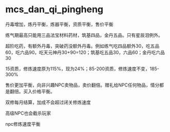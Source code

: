 # mcs_dan_qi_pingheng

丹毒增加，炼丹平衡，炼器平衡，资质平衡，售价平衡

练气期最高只能用三品法宝材料药材，筑基四品，金丹五品。只有星辰泪例外。

超阶吃药，有额外丹毒，突破药没额外丹毒。例如练气吃四品额外30，吃五品60，吃六品90，吃天元神丹30+90=120；筑基吃五品30，六品60；金丹吃六品30

15资质，修炼速度原为115%，现为24%；85-200资质，修炼速度不变，185-300%

售价更加平衡，向非兴趣NPC卖物品，卖价翻倍。赠礼给NPC任何物品，情分都是翻倍。买入价格平衡。

双修每月结算，加成不会超过闭关修炼速度

高级NPC也会截杀玩家

npc修炼速度平衡
